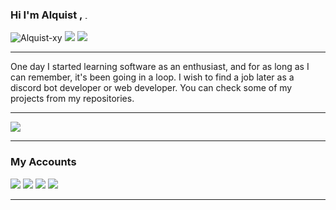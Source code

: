 ### Hi I'm Alquist , <img src="https://user-images.githubusercontent.com/1303154/88677602-1635ba80-d120-11ea-84d8-d263ba5fc3c0.gif" width="5px" alt="hi"> 

<img src="https://komarev.com/ghpvc/?username=Alquist-xy&label=Profile%20Viewers&color=0083ff" alt="Alquist-xy" /> <img src="https://img.shields.io/badge/Age-18-blue" /> 
<img src="https://img.shields.io/badge/Languages-Turkish%20%26%20English-blue" />
</p>
<hr>
One day I started learning software as an enthusiast, and for as long as I can remember, it's been going in a loop. I wish to find a job later as a discord bot developer or web developer. You can check some of my projects from my repositories.
</p>
<hr>
</h2> <img src="https://lanyard-profile-readme.vercel.app/api/903017970438119494?theme=dark&animated=true&hideDiscrim=false&borderRadius=20px"
</p>
<hr>
<h3>My Accounts </h3> <p align="left"> <a href="https://discord.com/users/903017970438119494" target"blank_"><img src="https://img.shields.io/badge/discord%20-7289DA.svg?&style=for-the-badge&logo=discord&logoColor=white"></a> <a href="https://open.spotify.com/playlist/0Wobz4OcyfjjrQUTUlsUdT?si=dcbab8a8e5d8447b" target"blank_"><img src="https://img.shields.io/badge/Spotify%20-1ed760.svg?&style=for-the-badge&logo=spotify&logoColor=white"></a> <a href="https://instagram.com/alquist.xy" target"blank_"><img src="https://img.shields.io/badge/INSTAGRAM%20-DC3175.svg?&style=for-the-badge&logo=instagram&logoColor=white"></a> <a href="https://github.com/alquist-xy" target"blank_"><img src="https://img.shields.io/badge/GitHub%20-191717.svg?&style=for-the-badge&logo=github&logoColor=white">

<hr>
